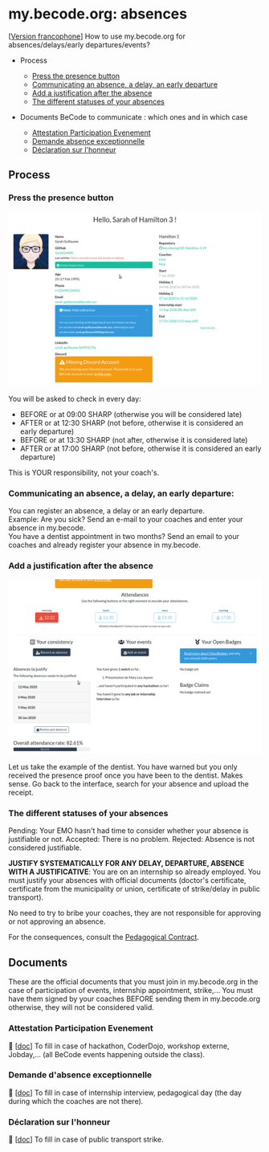 # my.becode.org: absences

[[Version francophone](mybecode-absence-fr.md)]
How to use my.becode.org for absences/delays/early departures/events?

- Process
    - [Press the presence button](#press-the-presence-button)
    - [Communicating an absence, a delay, an early departure](#communicating-an-absence-a-delay-an-early-departure)
    - [Add a justification after the absence](#add-a-justification-after-the-absence)
    - [The different statuses of your absences](#the-different-statuses-of-your-absences)

- Documents BeCode to communicate : which ones and in which case
    - [Attestation Participation Evenement](#attestation-participation-evenement)
    - [Demande absence exceptionnelle](#demande-dabsence-exceptionnelle)
    - [Déclaration sur l'honneur](#déclaration-sur-lhonneur)


## Process

### Press the presence button
![pointer](img/mybecode-checkin.gif)

You will be asked to check in every day:
- BEFORE or at 09:00 SHARP (otherwise you will be considered late)
- AFTER or at 12:30 SHARP (not before, otherwise it is considered an early departure)
- BEFORE or at 13:30 SHARP (not after, otherwise it is considered late)
- AFTER or at 17:00 SHARP (not before, otherwise it is considered an early departure)

This is YOUR responsibility, not your coach's.

### Communicating an absence, a delay, an early departure:

You can register an absence, a delay or an early departure.    
Example: Are you sick? Send an e-mail to your coaches and enter your absence in my.becode.    
You have a dentist appointment in two months? Send an email to your coaches and already register your absence in my.becode.


### Add a justification after the absence

![Justify an absence after](img/mybecode-absencejustiflater.gif)

Let us take the example of the dentist. You have warned but you only received the presence proof once you have been to the dentist. Makes sense. Go back to the interface, search for your absence and upload the receipt.

### The different statuses of your absences

Pending: Your EMO hasn't had time to consider whether your absence is justifiable or not.
Accepted: There is no problem.
Rejected: Absence is not considered justifiable.

**JUSTIFY SYSTEMATICALLY FOR ANY DELAY, DEPARTURE, ABSENCE WITH A JUSTIFICATIVE**: You are on an internship so already employed. You must justify your absences with official documents (doctor's certificate, certificate from the municipality or union, certificate of strike/delay in public transport).

No need to try to bribe your coaches, they are not responsible for approving or not approving an absence.

For the consequences, consult the [Pedagogical Contract](educationalcontract.md).

## Documents
These are the official documents that you must join in my.becode.org in the case of participation of events, internship appointment, strike,... You must have them signed by your coaches BEFORE sending them in my.becode.org otherwise, they will not be considered valid.
### Attestation Participation Evenement
📜 [[doc](https://drive.google.com/open?id=1eYnm-aO4o7ABMrj3Ra0kzA1eYd_apoEFoFp28AFKCEo)]
To fill in case of hackathon, CoderDojo, workshop externe, Jobday,... (all BeCode events happening outside the class).
### Demande d'absence exceptionnelle
📜 [[doc](https://drive.google.com/open?id=10f1aYfy1lbytk8Dg8ll3YZOTvPRg0FpGrbn9FnuQHE8)]
To fill in case of internship interview, pedagogical day (the day during which the coaches are not there).
### Déclaration sur l'honneur
📜 [[doc](https://drive.google.com/open?id=0B1mdnkbeKh9FbFVVTTlxRGVlWm5fNDN3U2Y3RXBzYmE1cmhR)]
To fill in case of public transport strike.
